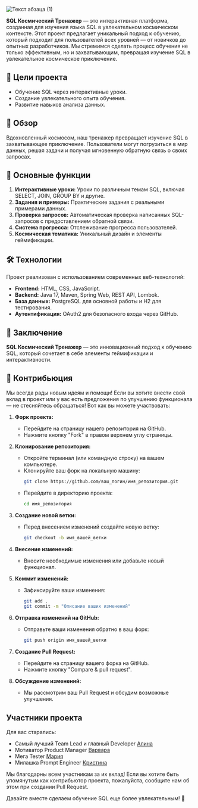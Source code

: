 ![Текст абзаца (1)](https://github.com/user-attachments/assets/62c98eae-5051-4fde-afdb-89ef6c5e2f96)

**SQL Космический Тренажер** — это интерактивная платформа, созданная для изучения языка SQL в увлекательном космическом контексте. Этот проект предлагает уникальный подход к обучению, который подходит для пользователей всех уровней — от новичков до опытных разработчиков. Мы стремимся сделать процесс обучения не только эффективным, но и захватывающим, превращая изучение SQL в увлекательное космическое приключение.

##  🎯 Цели проекта

- Обучение SQL через интерактивные уроки.
- Создание увлекательного опыта обучения.
- Развитие навыков анализа данных.

##  🌌 Обзор

Вдохновленный космосом, наш тренажер превращает изучение SQL в захватывающее приключение. Пользователи могут погрузиться в мир данных, решая задачи и получая мгновенную обратную связь о своих запросах.

## 🚀 Основные функции

1. **Интерактивные уроки:** Уроки по различным темам SQL, включая SELECT, JOIN, GROUP BY и другие.
2. **Задания и примеры:** Практические задания с реальными примерами данных.
3. **Проверка запросов:** Автоматическая проверка написанных SQL-запросов с предоставлением обратной связи.
4. **Система прогресса:** Отслеживание прогресса пользователей.
5. **Космическая тематика:** Уникальный дизайн и элементы геймификации.

## 🛠️ Технологии

Проект реализован с использованием современных веб-технологий:

- **Frontend:** HTML, CSS, JavaScript.
- **Backend:** Java 17, Maven, Spring Web, REST API, Lombok.
- **База данных:** PostgreSQL для основной работы и H2 для тестирования.
- **Аутентификация:** OAuth2 для безопасного входа через GitHub.

## 🌠 Заключение

**SQL Космический Тренажер** — это инновационный подход к обучению SQL, который сочетает в себе элементы геймификации и интерактивности.

## 🤝 Контрибьюция

Мы всегда рады новым идеям и помощи! Если вы хотите внести свой вклад в проект или у вас есть предложения по улучшению функционала — не стесняйтесь обращаться! Вот как вы можете участвовать:

1. **Форк проекта:**
    - Перейдите на страницу нашего репозитория на GitHub.
    - Нажмите кнопку "Fork" в правом верхнем углу страницы.

2. **Клонирование репозитория:**
    - Откройте терминал (или командную строку) на вашем компьютере.
    - Клонируйте ваш форк на локальную машину:
      ```bash
      git clone https://github.com/ваш_логин/имя_репозитория.git
      ```
    - Перейдите в директорию проекта:
      ```bash
      cd имя_репозитория
      ```

3. **Создание новой ветки:**
    - Перед внесением изменений создайте новую ветку:
      ```bash
      git checkout -b имя_вашей_ветки
      ```

4. **Внесение изменений:**
    - Внесите необходимые изменения или добавьте новый функционал.

5. **Коммит изменений:**
    - Зафиксируйте ваши изменения:
      ```bash
      git add .
      git commit -m "Описание ваших изменений"
      ```

6. **Отправка изменений на GitHub:**
    - Отправьте ваши изменения обратно в ваш форк:
      ```bash
      git push origin имя_вашей_ветки
      ```

7. **Создание Pull Request:**
    - Перейдите на страницу вашего форка на GitHub.
    - Нажмите кнопку "Compare & pull request".

8. **Обсуждение изменений:**
    - Мы рассмотрим ваш Pull Request и обсудим возможные улучшения.

## Участники проекта

Для вас старались: 

- Самый лучший Team Lead и главный Developer [Алина](https://github.com/linskay)
- Мотиватор Product Manager [Варвара](https://github.com/varyansan)
- Мега Tester [Мария](https://github.com/goldovskaya-m)
- Милашка Prompt Engineer [Кристина](https://github.com/Rapunzel-Chan)

Мы благодарны всем участникам за их вклад! Если вы хотите быть упомянутым как контрибьютор проекта, пожалуйста, сообщите нам об этом при создании Pull Request.

Давайте вместе сделаем обучение SQL еще более увлекательным! 🌌
